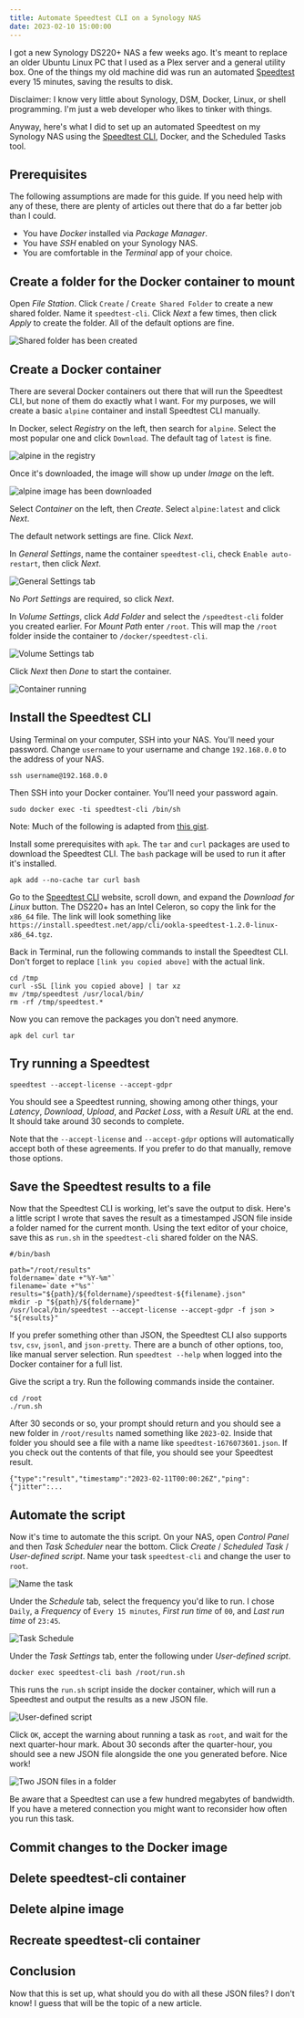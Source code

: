 ```yaml
---
title: Automate Speedtest CLI on a Synology NAS
date: 2023-02-10 15:00:00
---
```


I got a new Synology DS220+ NAS a few weeks ago. It's meant to replace an older Ubuntu Linux PC that I used as a Plex server and a general utility box. One of the things my old machine did was run an automated [Speedtest](https://www.speedtest.net/) every 15 minutes, saving the results to disk.

Disclaimer: I know very little about Synology, DSM, Docker, Linux, or shell programming. I'm just a web developer who likes to tinker with things.

Anyway, here's what I did to set up an automated Speedtest on my Synology NAS using the [Speedtest CLI](https://www.speedtest.net/apps/cli), Docker, and the Scheduled Tasks tool.

## Prerequisites

The following assumptions are made for this guide. If you need help with any of these, there are plenty of articles out there that do a far better job than I could.

- You have _Docker_ installed via _Package Manager_.
- You have _SSH_ enabled on your Synology NAS.
- You are comfortable in the _Terminal_ app of your choice.

## Create a folder for the Docker container to mount

Open _File Station_. Click `Create` / `Create Shared Folder` to create a new shared folder. Name it `speedtest-cli`. Click _Next_ a few times, then click _Apply_ to create the folder. All of the default options are fine.

![Shared folder has been created](share.png)

## Create a Docker container

There are several Docker containers out there that will run the Speedtest CLI, but none of them do exactly what I want. For my purposes, we will create a basic `alpine` container and install Speedtest CLI manually.

In Docker, select _Registry_ on the left, then search for `alpine`. Select the most popular one and click `Download`. The default tag of `latest` is fine.

![alpine in the registry](registry.png)

Once it's downloaded, the image will show up under _Image_ on the left.

![alpine image has been downloaded](image.png)

Select _Container_ on the left, then _Create_. Select `alpine:latest` and click _Next_.

The default network settings are fine. Click _Next_.

In _General Settings_, name the container `speedtest-cli`, check `Enable auto-restart`, then click _Next_.

![General Settings tab](general.png)

No _Port Settings_ are required, so click _Next_.

In _Volume Settings_, click _Add Folder_ and select the `/speedtest-cli` folder you created earlier. For _Mount Path_ enter `/root`. This will map the `/root` folder inside the container to `/docker/speedtest-cli`.

![Volume Settings tab](volume.png)

Click _Next_ then _Done_ to start the container.

![Container running](running.png)

## Install the Speedtest CLI

Using Terminal on your computer, SSH into your NAS. You'll need your password. Change `username` to your username and change `192.168.0.0` to the address of your NAS.

```
ssh username@192.168.0.0
```
Then SSH into your Docker container. You'll need your password again.

```
sudo docker exec -ti speedtest-cli /bin/sh
```

Note: Much of the following is adapted from [this gist](https://github.com/vgist/dockerfiles/blob/master/speedtest-cli/Dockerfile).

Install some prerequisites with `apk`. The `tar` and `curl` packages are used to download the Speedtest CLI. The `bash` package will be used to run it after it's installed.

```
apk add --no-cache tar curl bash
```

Go to the [Speedtest CLI](https://www.speedtest.net/apps/cli) website, scroll down, and expand the _Download for Linux_ button. The DS220+ has an Intel Celeron, so copy the link for the `x86_64` file. The link will look something like `https://install.speedtest.net/app/cli/ookla-speedtest-1.2.0-linux-x86_64.tgz`.

Back in Terminal, run the following commands to install the Speedtest CLI. Don't forget to replace `[link you copied above]` with the actual link.

```
cd /tmp
curl -sSL [link you copied above] | tar xz
mv /tmp/speedtest /usr/local/bin/
rm -rf /tmp/speedtest.*
```

Now you can remove the packages you don't need anymore.

```
apk del curl tar
```

## Try running a Speedtest

```
speedtest --accept-license --accept-gdpr
```

You should see a Speedtest running, showing among other things, your _Latency_, _Download_, _Upload_, and _Packet Loss_, with a _Result URL_ at the end. It should take around 30 seconds to complete.

Note that the `--accept-license` and `--accept-gdpr` options will automatically accept both of these agreements. If you prefer to do that manually, remove those options.

## Save the Speedtest results to a file

Now that the Speedtest CLI is working, let's save the output to disk. Here's a little script I wrote that saves the result as a timestamped JSON file inside a folder named for the current month. Using the text editor of your choice, save this as `run.sh` in the `speedtest-cli` shared folder on the NAS.

```
#/bin/bash

path="/root/results"
foldername=`date +"%Y-%m"`
filename=`date +"%s"`
results="${path}/${foldername}/speedtest-${filename}.json"
mkdir -p "${path}/${foldername}"
/usr/local/bin/speedtest --accept-license --accept-gdpr -f json > "${results}"
```

If you prefer something other than JSON, the Speedtest CLI also supports `tsv`, `csv`, `jsonl`, and `json-pretty`. There are a bunch of other options, too, like manual server selection. Run `speedtest --help` when logged into the Docker container for a full list.

Give the script a try. Run the following commands inside the container.

```
cd /root
./run.sh
```

After 30 seconds or so, your prompt should return and you should see a new folder in `/root/results` named something like `2023-02`. Inside that folder you should see a file with a name like `speedtest-1676073601.json`. If you check out the contents of that file, you should see your Speedtest result.

```
{"type":"result","timestamp":"2023-02-11T00:00:26Z","ping":{"jitter":...
```

## Automate the script

Now it's time to automate the this script. On your NAS, open _Control Panel_ and then _Task Scheduler_ near the bottom. Click _Create_ / _Scheduled Task_ / _User-defined script_. Name your task `speedtest-cli` and change the user to `root`.

![Name the task](create.png)

Under the _Schedule_ tab, select the frequency you'd like to run. I chose `Daily`, a _Frequency_ of `Every 15 minutes`, _First run time_ of `00`, and _Last run time_ of `23:45`.

![Task Schedule](schedule.png)

Under the _Task Settings_ tab, enter the following under _User-defined script_.

```
docker exec speedtest-cli bash /root/run.sh
```

This runs the `run.sh` script inside the docker container, which will run a Speedtest and output the results as a new JSON file.

![User-defined script](script.png)

Click `OK`, accept the warning about running a task as `root`, and wait for the next quarter-hour mark. About 30 seconds after the quarter-hour, you should see a new JSON file alongside the one you generated before. Nice work!

![Two JSON files in a folder](files.png)

Be aware that a Speedtest can use a few hundred megabytes of bandwidth. If you have a metered connection you might want to reconsider how often you run this task.

## Commit changes to the Docker image

## Delete speedtest-cli container

## Delete alpine image

## Recreate speedtest-cli container

## Conclusion

Now that this is set up, what should you do with all these JSON files? I don't know! I guess that will be the topic of a new article.
